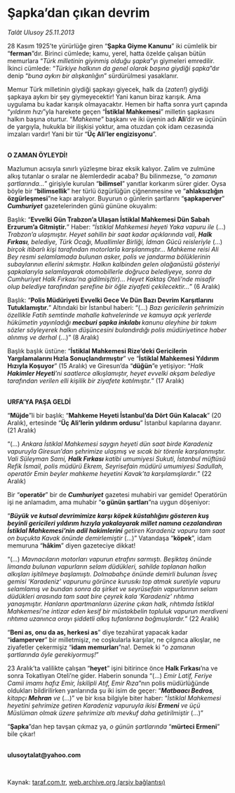 # Şapka’dan çıkan devrim 

*Talât Ulusoy 25.11.2013*

<div class="yazi"><p>28 Kasım 1925’te yürürlüğe giren “<b>Şapka Giyme Kanunu</b>” iki cümlelik bir “<b>ferman</b>”dır. Birinci cümlede; kamu, yerel, hatta özelde çalışan bütün memurlara “<i>Türk milletinin giyinmiş olduğu şapka</i>”yı giymeleri emredilir.<i> </i>İkinci cümlede: “<i>Türkiye halkının da genel olarak başına giydiği şapka</i>”dır denip<i> </i>“<i>buna aykırı bir alışkanlığın</i>”<i> </i>sürdürülmesi yasaklanır. </p>
<p>Memur Türk milletinin giydiği şapkayı giyecek, halk da (<i>zaten!</i>) giydiği şapkaya aykırı bir şey giymeyecektir! Yani kanun biraz karışık. Ama uygulama bu kadar karışık olmayacaktır. Hemen bir hafta sonra yurt çapında “<i>yıldırım hızı</i>”yla harekete geçen “<b>İstiklal Mahkemesi</b>” milletin şapkasını halkın başına oturtur. “<i>Mahkeme</i>” başkanı ve iki üyenin adı <b>Ali</b>’dir ve üçünün de yargıyla, hukukla bir ilişkisi yoktur, ama otuzdan çok idam cezasında imzaları vardır! Yani bir tür “<b>Üç Ali’ler engizisyonu</b>”.</p>
<p><b><br/>O ZAMAN ÖYLEYDİ!</b></p>
<p>Mazlumun acısıyla sınırlı yüzleşme biraz eksik kalıyor. Zalim ve zulmüne alkış tutanlar o sıralar ne âlemlerdedir acaba? Bu bilinmezse, “<i>o zamanın şartlarında...</i>”<i> </i>girişiyle kurulan “<b>bilimsel</b>” yanıtlar korkarım sürer gider. Oysa böyle bir “<b>bilimsellik</b>” her türlü özgürlüğün çiğnenmesine ve “<b>ahlaksızlığın özgürleşmesi</b>”ne kapı aralıyor. Buyurun o günlerin şartlarını “<b>şapkaperver</b>” <b><i>Cumhuriyet</i></b> gazetelerinden günü gününe okuyalım:</p>
<p>Başlık: “<b>Evvelki Gün Trabzon’a Ulaşan İstiklal Mahkemesi Dün Sabah Erzurum’a Gitmiştir.</b>” Haber: “<i>İstiklal Mahkemesi heyeti Yaka vapuru ile</i> (...) <i>Trabzon’a ulaşmıştır. Heyet sahilin bir saat kadar</i> <i>açıklarında vali, <b>Halk Fırkası</b>, belediye, Türk Ocağı, Muallimler Birliği, İdman Gücü reisleriyle </i>(...) <i>birçok itibarlı kişi tarafından motorlarla karşılanmıştır... Mahkeme reisi Ali Bey resmi selamlamada bulunan asker, polis ve jandarma bölüklerinin subaylarının ellerini sıkmıştır. Halkın kalbinden gelen olağanüstü gösteriyi şapkalarıyla selamlayarak otomobillerle doğruca belediyeye, sonra da Cumhuriyet Halk Fırkası’na gidilmiş(tir)... Heyet Kaktaş Oteli’nde misafir olup belediye tarafından şerefine bir öğle ziyafeti çekilecektir...</i>” (6 Aralık) </p>
<p>Başlık: “<b>Polis Müdüriyeti Evvelki Gece Ve Dün Bazı Devrim Karşıtlarını Tutuklamıştır.</b>” Altındaki bir İstanbul haberi: “(...) <i>Bazı gericilerin şehrimizin özellikle Fatih semtinde mahalle kahvelerinde ve kamuya açık yerlerde hükümetin yayınladığı <b>mecburi şapka inkılabı </b>kanunu aleyhine bir takım sözler söyleyerek halkın düşüncesini bulandırdığı polis müdüriyetince haber alınmış ve derhal</i> (...)”<i> </i>(8 Aralık)</p>
<p>Başlık başlık üstüne: “<b>İstiklal Mahkemesi Rize’deki Gericilerin Yargılamalarını Hızla Sonuçlandırmıştır</b>” ve “<b>İstiklal Mahkemesi Yıldırım Hızıyla Koşuyor</b>” (15 Aralık) ve Giresun’da “<b>düğün</b>”e yetişiyor: “<i>Halk <b>Hakimler Heyeti</b>’ni saatlerce alkışlamıştır, heyet evvelki akşam belediye tarafından verilen elli kişilik bir ziyafete katılmıştır.</i>” (17 Aralık) </p>
<p><b><br/>URFA’YA PAŞA GELDİ</b></p>
<p>“<b>Müjde</b>”li bir başlık: “<b>Mahkeme Heyeti İstanbul’da Dört Gün Kalacak</b>” (20 Aralık), ertesinde “<b>Üç Ali’lerin yıldırım ordusu</b>” İstanbul kapılarına dayanır. (21 Aralık)</p>
<p>“(...) <i>Ankara İstiklal Mahkemesi saygın heyeti dün saat birde Karadeniz vapuruyla Giresun’dan şehrimize ulaşmış ve sıcak bir törenle karşılanmıştır. Vali Süleyman Sami, <b>Halk Fırkası</b> katibi umumiyesi Sukuti, İstanbul müftüsü Refik İsmail, polis müdürü Ekrem, Seyrisefain müdürü umumiyesi Sadullah, operatör Emin beyler mahkeme heyetini Kavak’ta karşılamışlardır.</i>” (22 Aralık)</p>
<p>Bir “<b>operatör</b>” bir de <b><i>Cumhuriyet</i></b> gazetesi muhabiri var gemide! Operatörün işi ne anlamadım, ama muhabir “<b>o günün şartları</b>”na uygun döşeniyor:</p>
<p>“<b><i>Büyük ve kutsal devrimimize karşı köpek küstahlığını gösteren kuş beyinli gericileri yıldırım hızıyla yakalayarak millet namına cezalandıran İstiklal Mahkemesi’nin</i></b><i> <b>adil hakimlerini</b> getiren Karadeniz vapuru tam saat on buçukta Kavak önünde demirlemiştir </i>(...)” Vatandaşa “<b>köpek</b>”, idam memuruna “<b>hâkim</b>” diyen gazeteciye dikkat!</p>
<p>“(...) <i>Mavnacıların motorları vapurun etrafını sarmıştı. Beşiktaş önünde limanda bulunan vapurların selam düdükleri, sahilde toplanan halkın alkışları işitilmeye başlamıştı. Dolmabahçe önünde demirli bulunan İsveç gemisi ‘Karadeniz’ vapurunu görünce kurusıkı top atmak suretiyle vapuru selamlamış ve bundan sonra da şirket ve seyrüsefain vapurlarının selam düdükleri arasında tam saat bire çeyrek kala ‘Karadeniz’ rıhtıma yanaşmıştır. Hanların apartmanların üzerine çıkan halk, rıhtımda İstiklal Mahkemesi’ne intizar eden kesif bir müstakbelin topluluk vapurun merdiveni rıhtıma uzanınca orayı şiddetli alkış tufanlarına boğmuşlardır.</i>” (22 Aralık)</p>
<p>“<b>Beni as, onu da as, herkesi as</b>” diye tezahürat yapacak kadar “<b>idamperver</b>” bir milletmişiz, ne coşkularla karşılar, ne çılgınca alkışlar, ne ziyafetler çekermişiz “<b>idam memurları</b>”na!. Demek ki “<i>o zamanın şartlarında öyle gerekiyormuş!</i>”</p>
<p>23 Aralık’ta valilikte çalışan “<b>heyet</b>” işini bitirince önce <b>Halk Fırkası</b>’na ve sonra Tokatlıyan Oteli’ne gider. Haberin sonunda “(...) <i>Emir Latif, Feriye Camii imamı hafız Emir, İskilipli Atıf, Emir Rıza</i>”nın polis müdürlüğünde oldukları bildirilirken yanlarında şu iki isim de geçer: “<b><i>Matbaacı Bedros</i></b><i>, kitapçı <b>Mehran</b> ve</i> (...)” ve bir kısa bilgiyle biter haber: “<i>İstiklal Mahkemesi heyetini şehrimize getiren Karadeniz vapuruyla ikisi <b>Ermeni</b> ve üçü Müslüman olmak üzere şehrimize altı mevkuf daha getirilmiştir</i> (...)” </p>
<p>“<b>Şapka</b>”dan hep tavşan çıkmaz ya, <i>o günün şartlarında</i> “<b>mürteci Ermeni</b>” bile çıkar!</p><b>
<p><br/>ulusoytalat@yahoo.com</p>
<p></p></b> 
</div>

Kaynak: [taraf.com.tr](http://www.taraf.com.tr:80/talat-ulusoy/makale-sapka-dan-cikan-devrim.htm), [web.archive.org (arşiv bağlantısı)](http://web.archive.org/web/20131127050200/http://www.taraf.com.tr:80/talat-ulusoy/makale-sapka-dan-cikan-devrim.htm)
